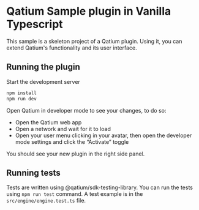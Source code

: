 # Qatium Sample plugin in Vanilla Typescript

This sample is a skeleton project of a Qatium plugin. Using it, you can extend Qatium's functionality and its user interface.

## Running the plugin

Start the development server
```bash
npm install
npm run dev
```

Open Qatium in developer mode to see your changes, to do so:
- Open the Qatium web app
- Open a network and wait for it to load
- Open your user menu clicking in your avatar, then open the developer mode settings and click the “Activate” toggle

You should see your new plugin in the right side panel.


## Running tests

Tests are written using @qatium/sdk-testing-library. You can run the tests using `npm run test` command. A test example is in the `src/engine/engine.test.ts` file.